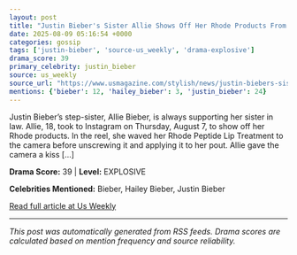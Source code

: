 ```yaml
---
layout: post
title: "Justin Bieber's Sister Allie Shows Off Her Rhode Products From Hailey Bieber""
date: 2025-08-09 05:16:54 +0000
categories: gossip
tags: ['justin-bieber', 'source-us_weekly', 'drama-explosive']
drama_score: 39
primary_celebrity: justin_bieber
source: us_weekly
source_url: "https://www.usmagazine.com/stylish/news/justin-biebers-sister-allie-flaunts-rhode-lip-care-from-hailey/""
mentions: {'bieber': 12, 'hailey_bieber': 3, 'justin_bieber': 24}
---
```


Justin Bieber’s step-sister, Allie Bieber, is always supporting her sister in law. Allie, 18, took to Instagram on Thursday, August 7, to show off her Rhode products. In the reel, she waved her Rhode Peptide Lip Treatment to the camera before unscrewing it and applying it to her pout. Allie gave the camera a kiss […]

**Drama Score:** 39 | **Level:** EXPLOSIVE

**Celebrities Mentioned:** Bieber, Hailey Bieber, Justin Bieber

[Read full article at Us Weekly](https://www.usmagazine.com/stylish/news/justin-biebers-sister-allie-flaunts-rhode-lip-care-from-hailey/)

---
*This post was automatically generated from RSS feeds. Drama scores are calculated based on mention frequency and source reliability.*
